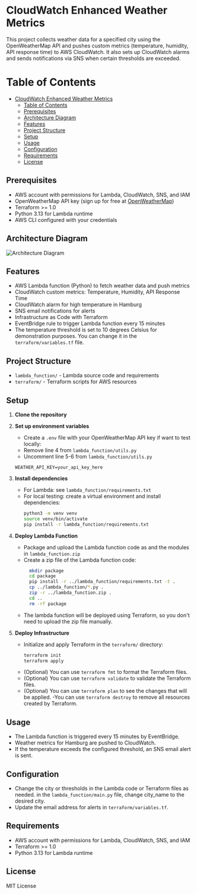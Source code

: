 # CloudWatch Enhanced Weather Metrics

This project collects weather data for a specified city using the OpenWeatherMap API and pushes custom metrics (temperature, humidity, API response time) to AWS CloudWatch. It also sets up CloudWatch alarms and sends notifications via SNS when certain thresholds are exceeded.

# Table of Contents

- [CloudWatch Enhanced Weather Metrics](#cloudwatch-enhanced-weather-metrics)
  - [Table of Contents](#table-of-contents)
  - [Prerequisites](#prerequisites)
  - [Architecture Diagram](#architecture-diagram)
  - [Features](#features)
  - [Project Structure](#project-structure)
  - [Setup](#setup)
  - [Usage](#usage)
  - [Configuration](#configuration)
  - [Requirements](#requirements)
  - [License](#license)

## Prerequisites

- AWS account with permissions for Lambda, CloudWatch, SNS, and IAM
- OpenWeatherMap API key (sign up for free at [OpenWeatherMap](https://openweathermap.org/api))
- Terraform >= 1.0
- Python 3.13 for Lambda runtime
- AWS CLI configured with your credentials

## Architecture Diagram

![Architecture Diagram](/architecture_diagram.png)

## Features

- AWS Lambda function (Python) to fetch weather data and push metrics
- CloudWatch custom metrics: Temperature, Humidity, API Response Time
- CloudWatch alarm for high temperature in Hamburg
- SNS email notifications for alerts
- Infrastructure as Code with Terraform
- EventBridge rule to trigger Lambda function every 15 minutes
- The temperature threshold is set to 10 degrees Celsius for demonstration purposes. You can change it in the `terraform/variables.tf` file.

## Project Structure

- `lambda_function/` - Lambda source code and requirements
- `terraform/` - Terraform scripts for AWS resources

## Setup

1. **Clone the repository**
2. **Set up environment variables**

   - Create a `.env` file with your OpenWeatherMap API key if want to test locally:
   - Remove line 4 from `lambda_function/utils.py`
   - Uncomment line 5-6 from `lambda_function/utils.py`

   ```
   WEATHER_API_KEY=your_api_key_here
   ```

3. **Install dependencies**
   - For Lambda: see `lambda_function/requirements.txt`
   - For local testing: create a virtual environment and install dependencies:
     ```sh
     python3 -m venv venv
     source venv/bin/activate
     pip install -r lambda_function/requirements.txt
     ```
4. **Deploy Lambda Function**

   - Package and upload the Lambda function code as and the modules in `lambda_function.zip`
   - Create a zip file of the Lambda function code:
     ```sh
       mkdir package
       cd package
       pip install -r ../lambda_function/requirements.txt -t .
       cp ../lambda_function/*.py .
       zip -r ../lambda_function.zip .
       cd ..
       rm -rf package
     ```
   - The lambda function will be deployed using Terraform, so you don't need to upload the zip file manually.

5. **Deploy Infrastructure**
   - Initialize and apply Terraform in the `terraform/` directory:
     ```sh
     terraform init
     terraform apply
     ```
   - (Optional) You can use `terraform fmt` to format the Terraform files.
   - (Optional) You can use `terraform validate` to validate the Terraform files.
   - (Optional) You can use `terraform plan` to see the changes that will be applied.
     -You can use `terraform destroy` to remove all resources created by Terraform.

## Usage

- The Lambda function is triggered every 15 minutes by EventBridge.
- Weather metrics for Hamburg are pushed to CloudWatch.
- If the temperature exceeds the configured threshold, an SNS email alert is sent.

## Configuration

- Change the city or thresholds in the Lambda code or Terraform files as needed. in the `lambda_function/main.py` file, change city_name to the desired city.
- Update the email address for alerts in `terraform/variables.tf`.

## Requirements

- AWS account with permissions for Lambda, CloudWatch, SNS, and IAM
- Terraform >= 1.0
- Python 3.13 for Lambda runtime

## License

MIT License

